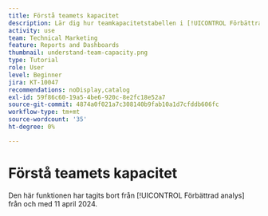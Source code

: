 ```yaml
---
title: Förstå teamets kapacitet
description: Lär dig hur teamkapacitetstabellen i [!UICONTROL Förbättrade analyser] visar när ett hemteam har övertilldelats eller underallokerats.
activity: use
team: Technical Marketing
feature: Reports and Dashboards
thumbnail: understand-team-capacity.png
type: Tutorial
role: User
level: Beginner
jira: KT-10047
recommendations: noDisplay,catalog
exl-id: 59f86c60-19a5-4be6-920c-8e2fc18e52a7
source-git-commit: 4874a0f021a7c308140b9fab10a1d7cfddb606fc
workflow-type: tm+mt
source-wordcount: '35'
ht-degree: 0%

---
```


# Förstå teamets kapacitet

Den här funktionen har tagits bort från [!UICONTROL Förbättrad analys] från och med 11 april 2024.
